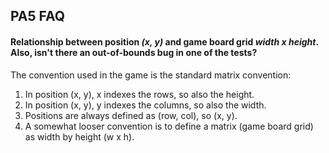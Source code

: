 ## PA5 FAQ

#### Relationship between position *(x, y)* and game board grid *width x height*. Also, isn't there an out-of-bounds bug in one of the tests?
The convention used in the game is the standard matrix convention: 

1. In position (x, y), x indexes the rows, so also the height. 
2. In position (x, y), y indexes the columns, so also the width. 
3. Positions are always defined as (row, col), so (x, y). 
4. A somewhat looser convention is to define a matrix (game board grid) as width by height (w x h). 

